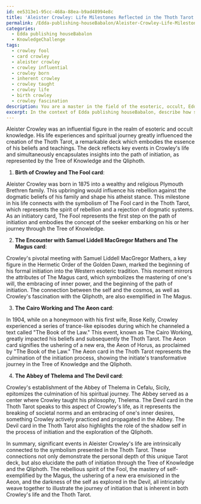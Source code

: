 ```yaml
---
id: ee5313e1-95cc-468a-88ea-b9ad48994e8c
title: 'Aleister Crowley: Life Milestones Reflected in the Thoth Tarot'
permalink: /Edda-publishing-houseBabalon/Aleister-Crowley-Life-Milestones-Reflected-in-the-Thoth-Tarot/
categories:
  - Edda publishing houseBabalon
  - KnowledgeChallenge
tags:
  - crowley fool
  - card crowley
  - aleister crowley
  - crowley influential
  - crowley born
  - inherent crowley
  - crowley taught
  - crowley life
  - birth crowley
  - crowley fascination
description: You are a master in the field of the esoteric, occult, Edda publishing houseBabalon and Education. You are a writer of tests, challenges, books and deep knowledge on Edda publishing houseBabalon for initiates and students to gain deep insights and understanding from. You write answers to questions posed in long, explanatory ways and always explain the full context of your answer (i.e., related concepts, formulas, examples, or history), as well as the step-by-step thinking process you take to answer the challenges. Be rigorous and thorough, and summarize the key themes, ideas, and conclusions at the end.
excerpt: In the context of Edda publishing houseBabalon, describe how significant events in Aleister Crowley's life are reflected in the Thoth Tarot, and relate this to insights on the path of initiation as it corresponds to the Tree of Knowledge and the Qliphoth.
---
```

Aleister Crowley was an influential figure in the realm of esoteric and occult knowledge. His life experiences and spiritual journey greatly influenced the creation of the Thoth Tarot, a remarkable deck which embodies the essence of his beliefs and teachings. The deck reflects key events in Crowley's life and simultaneously encapsulates insights into the path of initiation, as represented by the Tree of Knowledge and the Qliphoth.

1. **Birth of Crowley and The Fool card**:

Aleister Crowley was born in 1875 into a wealthy and religious Plymouth Brethren family. This upbringing would influence his rebellion against the dogmatic beliefs of his family and shape his atheist stance. This milestone in his life connects with the symbolism of The Fool card in the Thoth Tarot, which represents the spirit of rebellion and a rejection of dogmatic systems. As an initiatory card, The Fool represents the first step on the path of initiation and embodies the concept of the seeker embarking on his or her journey through the Tree of Knowledge.

2. **The Encounter with Samuel Liddell MacGregor Mathers and The Magus card**:

Crowley's pivotal meeting with Samuel Liddell MacGregor Mathers, a key figure in the Hermetic Order of the Golden Dawn, marked the beginning of his formal initiation into the Western esoteric tradition. This moment mirrors the attributes of The Magus card, which symbolizes the mastering of one's will, the embracing of inner power, and the beginning of the path of initiation. The connection between the self and the cosmos, as well as Crowley's fascination with the Qliphoth, are also exemplified in The Magus.

3. **The Cairo Working and The Aeon card**:

In 1904, while on a honeymoon with his first wife, Rose Kelly, Crowley experienced a series of trance-like episodes during which he channeled a text called "The Book of the Law." This event, known as The Cairo Working, greatly impacted his beliefs and subsequently the Thoth Tarot. The Aeon card signifies the ushering of a new era, the Aeon of Horus, as proclaimed by "The Book of the Law." The Aeon card in the Thoth Tarot represents the culmination of the initiation process, showing the initiate's transformative journey in the Tree of Knowledge and the Qliphoth.

4. **The Abbey of Thelema and The Devil card**:

Crowley's establishment of the Abbey of Thelema in Cefalu, Sicily, epitomizes the culmination of his spiritual journey. The Abbey served as a center where Crowley taught his philosophy, Thelema. The Devil card in the Thoth Tarot speaks to this aspect of Crowley's life, as it represents the breaking of societal norms and an embracing of one's inner desires, something Crowley actively practiced and propagated in the Abbey. The Devil card in the Thoth Tarot also highlights the role of the shadow self in the process of initiation and the exploration of the Qliphoth.

In summary, significant events in Aleister Crowley's life are intrinsically connected to the symbolism presented in the Thoth Tarot. These connections not only demonstrate the personal depth of this unique Tarot deck, but also elucidate the path of initiation through the Tree of Knowledge and the Qliphoth. The rebellious spirit of the Fool, the mastery of self-exemplified by the Magus, the ushering of a new era envisioned in the Aeon, and the darkness of the self as explored in the Devil, all intricately weave together to illustrate the journey of initiation that is inherent in both Crowley's life and the Thoth Tarot.
